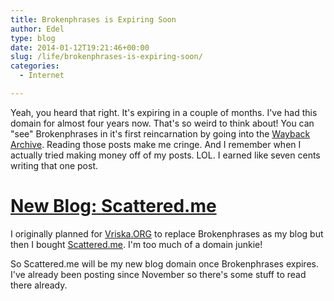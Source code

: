 ```yaml
---
title: Brokenphrases is Expiring Soon
author: Edel
type: blog
date: 2014-01-12T19:21:46+00:00
slug: /life/brokenphrases-is-expiring-soon/
categories:
  - Internet

---
```

Yeah, you heard that right. It's expiring in a couple of months. I've had this domain for almost four years now. That's so weird to think about! You can "see" Brokenphrases in it's first reincarnation by going into the [Wayback Archive][1]. Reading those posts make me cringe. And I remember when I actually tried making money off of my posts. LOL. I earned like seven cents writing that one post.

# [New Blog: Scattered.me][2]

I originally planned for [Vriska.ORG][3] to replace Brokenphrases as my blog but then I bought [Scattered.me][2]. I'm too much of a domain junkie!

So Scattered.me will be my new blog domain once Brokenphrases expires. I've already been posting since November so there's some stuff to read there already.




 [1]: http://web.archive.org/web/20100610223126/http://brokenphrases.info/
 [2]: http://scattered.me
 [3]: http://vriska.org